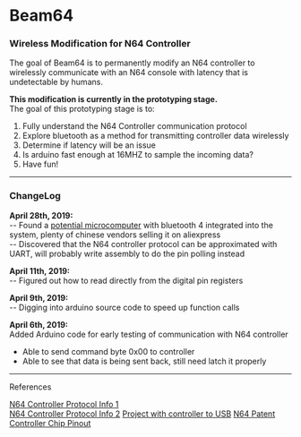 # Beam64
### Wireless Modification for N64 Controller  
The goal of Beam64 is to permanently modify an N64 controller to wirelessly communicate with an N64 console with latency that is undetectable by humans.  

**This modification is currently in the prototyping stage.**  
The goal of this prototyping stage is to:  
1. Fully understand the N64 Controller communication protocol
2. Explore bluetooth as a method for transmitting controller data wirelessly
3. Determine if latency will be an issue
4. Is arduino fast enough at 16MHZ to sample the incoming data?
5. Have fun!




---

### ChangeLog
**April 28th, 2019:**  
-- Found a [potential microcomputer](http://www.ti.com/product/CC2541) with bluetooth 4 integrated into the system, plenty of chinese vendors selling it on aliexpress  
-- Discovered that the N64 controller protocol can be approximated with UART, will probably write assembly to do the pin polling instead  

**April 11th, 2019:**  
-- Figured out how to read directly from the digital pin registers  

**April 9th, 2019:**  
-- Digging into arduino source code to speed up function calls  

**April 6th, 2019:**  
Added Arduino code for early testing of communication with N64 controller   
- Able to send command byte 0x00 to controller
- Able to see that data is being sent back, still need latch it properly  

---  


References

[N64 Controller Protocol Info 1](http://afermiano.com/index.php/n64-controller-protocol)  
[N64 Controller Protocol Info 2](https://kthompson.gitlab.io/2016/07/26/n64-controller-protocol.html) 
[Project with controller to USB](https://os.mbed.com/users/fomartin/notebook/n64-controller-interface/) 
[N64 Patent](https://patentimages.storage.googleapis.com/a0/db/08/11d1c70ea3e80b/US6454652.pdf)  
[Controller Chip Pinout](https://bitbuilt.net/forums/index.php?threads/official-controller-chip-pinout.58/)  



[Prototype_Block_Diagram]: .\Diagrams\Exports\System_High_Level.png